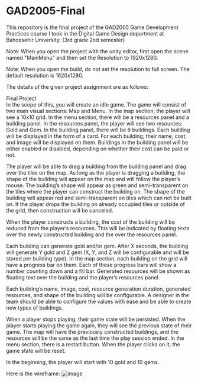 # GAD2005-Final
This repository is the final project of the GAD2005 Game Development Practices course I took in the Digital Game Design department at Bahcesehir University. (3rd grade 2nd semester)

Note: When you open the project with the unity editor, first open the scene named "MainMenu" and then set the Resolution to 1920x1280.    

Note: When you open the build, do not set the resolution to full screen. The default resolution is 1620x1280.

The details of the given project assignment are as follows:                         

Final Project                  
In the scope of this, you will create an idle game. The game will consist of two main visual sections: Map and Menu. 
In the map section, the player will see a 10x10 grid. In the menu section, there will be a resources panel and a building panel. 
In the resources panel, the player will see two resources: Gold and Gem. In the building panel, there will be 6 buildings. 
Each building will be displayed in the form of a card. For each building; their name, cost, and image will be displayed on them. 
Buildings in the building panel will be either enabled or disabled, depending on whether their cost can be paid or not.

The player will be able to drag a building from the building panel and drag over the tiles on the map. 
As long as the player is dragging a building, the shape of the building will appear on the map and will follow the player’s mouse. 
The building’s shape will appear as green and semi-transparent on the tiles where the player can construct the building on. 
The shape of the building will appear red and semi-transparent on tiles which can not be built on. 
If the player drops the building on already occupied tiles or outside of the grid, then construction will be canceled.

When the player constructs a building, the cost of the building will be reduced from the player’s resources. 
This will be indicated by floating texts over the newly constructed building and the over the resources panel.

Each building can generate gold and/or gem. 
After X seconds, the building will generate Y gold and Z gem (X, Y, and Z will be configurable and will be stored per building type). 
In the map section, each building on the grid will have a progress bar on them. 
Each of these progress bars will show a number counting down and a fill bar. 
Generated resources will be shown as floating text over the building and the player’s resources panel.

Each building’s name, image, cost, resource generation duration, generated resources, and shape of the building will be configurable.
A designer in the team should be able to configure the values with ease and be able to create new types of buildings. 

When a player stops playing, their game state will be persisted.
When the player starts playing the game again, they will see the previous state of their game.
The map will have the previously constructed buildings, and the resources will be the same as the last time the play session ended.
In the menu section, there is a restart button. When the player clicks on it, the game state will be reset.

In the beginning, the player will start with 10 gold and 10 gems.

Here is the wireframe:
![image](https://github.com/Semtomer/GAD2005-Final/assets/77025357/f116e903-fe41-44a2-9f94-f74bce98a3e6)

